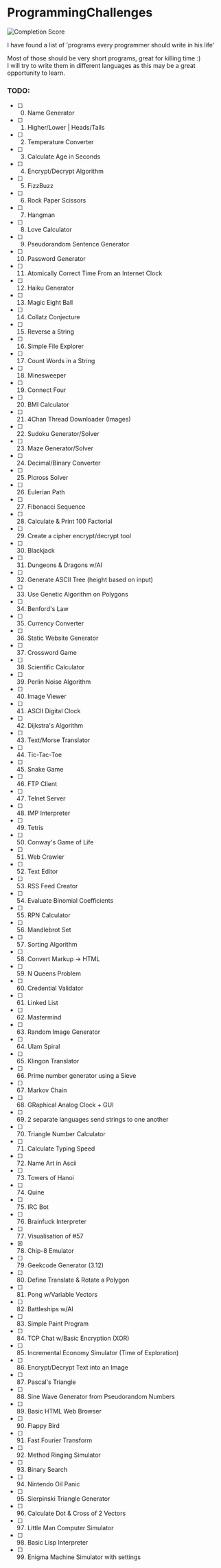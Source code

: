 # ProgrammingChallenges
![Completion Score](https://img.shields.io/badge/Completed-1%25-red.svg)

I have found a list of 'programs every programmer should write in his life'  

Most of those should be very short programs, great for killing time :)  
I will try to write them in different languages as this may be a great opportunity to learn.

### TODO:
- [ ] 00. Name Generator
- [ ] 01. Higher/Lower | Heads/Tails
- [ ] 02. Temperature Converter
- [ ] 03. Calculate Age in Seconds
- [ ] 04. Encrypt/Decrypt Algorithm
- [ ] 05. FizzBuzz
- [ ] 06. Rock Paper Scissors
- [ ] 07. Hangman
- [ ] 08. Love Calculator
- [ ] 09. Pseudorandom Sentence Generator
- [ ] 10. Password Generator
- [ ] 11. Atomically Correct Time From an Internet Clock
- [ ] 12. Haiku Generator
- [ ] 13. Magic Eight Ball
- [ ] 14. Collatz Conjecture
- [ ] 15. Reverse a String
- [ ] 16. Simple File Explorer
- [ ] 17. Count Words in a String
- [ ] 18. Minesweeper
- [ ] 19. Connect Four
- [ ] 20. BMI Calculator
- [ ] 21. 4Chan Thread Downloader (Images)
- [ ] 22. Sudoku Generator/Solver
- [ ] 23. Maze Generator/Solver
- [ ] 24. Decimal/Binary Converter
- [ ] 25. Picross Solver
- [ ] 26. Eulerian Path
- [ ] 27. Fibonacci Sequence
- [ ] 28. Calculate & Print 100 Factorial
- [ ] 29. Create a cipher encrypt/decrypt tool
- [ ] 30. Blackjack
- [ ] 31. Dungeons & Dragons w/AI
- [ ] 32. Generate ASCII Tree (height based on input)
- [ ] 33. Use Genetic Algorithm on Polygons
- [ ] 34. Benford's Law
- [ ] 35. Currency Converter
- [ ] 36. Static Website Generator
- [ ] 37. Crossword Game
- [ ] 38. Scientific Calculator
- [ ] 39. Perlin Noise Algorithm
- [ ] 40. Image Viewer
- [ ] 41. ASCII Digital Clock
- [ ] 42. Dijkstra's Algorithm
- [ ] 43. Text/Morse Translator
- [ ] 44. Tic-Tac-Toe
- [ ] 45. Snake Game
- [ ] 46. FTP Client
- [ ] 47. Telnet Server
- [ ] 48. IMP Interpreter
- [ ] 49. Tetris
- [ ] 50. Conway's Game of Life
- [ ] 51. Web Crawler
- [ ] 52. Text Editor
- [ ] 53. RSS Feed Creator
- [ ] 54. Evaluate Binomial Coefficients
- [ ] 55. RPN Calculator
- [ ] 56. Mandlebrot Set
- [ ] 57. Sorting Algorithm
- [ ] 58. Convert Markup -> HTML
- [ ] 59. N Queens Problem
- [ ] 60. Credential Validator
- [ ] 61. Linked List
- [ ] 62. Mastermind
- [ ] 63. Random Image Generator
- [ ] 64. Ulam Spiral
- [ ] 65. Klingon Translator
- [ ] 66. Prime number generator using a Sieve
- [ ] 67. Markov Chain
- [ ] 68. GRaphical Analog Clock + GUI
- [ ] 69. 2 separate languages send strings to one another
- [ ] 70. Triangle Number Calculator
- [ ] 71. Calculate Typing Speed
- [ ] 72. Name Art in Ascii
- [ ] 73. Towers of Hanoi
- [ ] 74. Quine
- [ ] 75. IRC Bot
- [ ] 76. Brainfuck Interpreter
- [ ] 77. Visualisation of #57
- [x] 78. Chip-8 Emulator
- [ ] 79. Geekcode Generator (3.12)
- [ ] 80. Define Translate & Rotate a Polygon
- [ ] 81. Pong w/Variable Vectors
- [ ] 82. Battleships w/AI
- [ ] 83. Simple Paint Program
- [ ] 84. TCP Chat w/Basic Encryption (XOR)
- [ ] 85. Incremental Economy Simulator (Time of Exploration)
- [ ] 86. Encrypt/Decrypt Text into an Image
- [ ] 87. Pascal's Triangle
- [ ] 88. Sine Wave Generator from Pseudorandom Numbers
- [ ] 89. Basic HTML Web Browser
- [ ] 90. Flappy Bird
- [ ] 91. Fast Fourier Transform
- [ ] 92. Method Ringing Simulator
- [ ] 93. Binary Search
- [ ] 94. Nintendo Oil Panic
- [ ] 95. Sierpinski Triangle Generator
- [ ] 96. Calculate Dot & Cross of 2 Vectors
- [ ] 97. Little Man Computer Simulator
- [ ] 98. Basic Lisp Interpreter
- [ ] 99. Enigma Machine Simulator with settings
